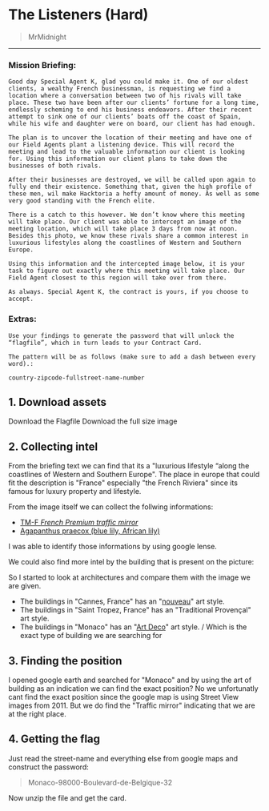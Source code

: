 # The Listeners (Hard)
> MrMidnight

-----------------------------------------

### Mission Briefing:

```
Good day Special Agent K, glad you could make it. One of our oldest clients, a wealthy French businessman, is requesting we find a location where a conversation between two of his rivals will take place. These two have been after our clients’ fortune for a long time, endlessly scheming to end his business endeavors. After their recent attempt to sink one of our clients’ boats off the coast of Spain, while his wife and daughter were on board, our client has had enough.

The plan is to uncover the location of their meeting and have one of our Field Agents plant a listening device. This will record the meeting and lead to the valuable information our client is looking for. Using this information our client plans to take down the businesses of both rivals.

After their businesses are destroyed, we will be called upon again to fully end their existence. Something that, given the high profile of these men, wil make Hacktoria a hefty amount of money. As well as some very good standing with the French elite.

There is a catch to this however. We don’t know where this meeting will take place. Our client was able to intercept an image of the meeting location, which will take place 3 days from now at noon. Besides this photo, we know these rivals share a common interest in luxurious lifestyles along the coastlines of Western and Southern Europe.

Using this information and the intercepted image below, it is your task to figure out exactly where this meeting will take place. Our Field Agent closest to this region will take over from there.

As always. Special Agent K, the contract is yours, if you choose to accept.
```

### Extras:
```
Use your findings to generate the password that will unlock the “flagfile”, which in turn leads to your Contract Card.

The pattern will be as follows (make sure to add a dash between every word).:

country-zipcode-fullstreet-name-number
```

## 1. Download assets

Download the Flagfile
Download the full size image

## 2. Collecting intel 

From the briefing text we can find that its a "luxurious lifestyle “along the coastlines of Western and Southern Europe". The place in europe that could fit the description is "France" especially "the French Riviera" since its famous for luxury property and lifestyle.

From the image itself we can collect the follwing informations:

- [TM-F _French Premium traffic mirror_](http://www.vsi.eu/en/traffic-mirrors)
- [Agapanthus praecox (blue lily, African lily)](https://en.wikipedia.org/wiki/Agapanthus_praecox)

I was able to identify those informations by using google lense.

We could also find more intel by the building that is present on the picture:


So I started to look at architectures and compare them with the image we are given.

- The buildings in "Cannes, France" has an "[nouveau](https://en.wikipedia.org/wiki/Art_Nouveau)" art style. 
- The buildings in "Saint Tropez, France" has an "Traditional Provençal" art style.
- The buildings in "Monaco" has an "[Art Deco](https://en.wikipedia.org/wiki/Art_Deco)" art style. / Which is the exact type of building we are searching for


## 3. Finding the position

I opened google earth and searched for "Monaco" and by using the art of building as an indication we can find the exact position? No we unfortunatly cant find the exact position since the google map is using Street View images from 2011. But we do find the "Traffic mirror" indicating that we are at the right place.

## 4. Getting the flag

Just read the street-name and everything else from google maps and construct the password:

>Monaco-98000-Boulevard-de-Belgique-32

Now unzip the file and get the card.